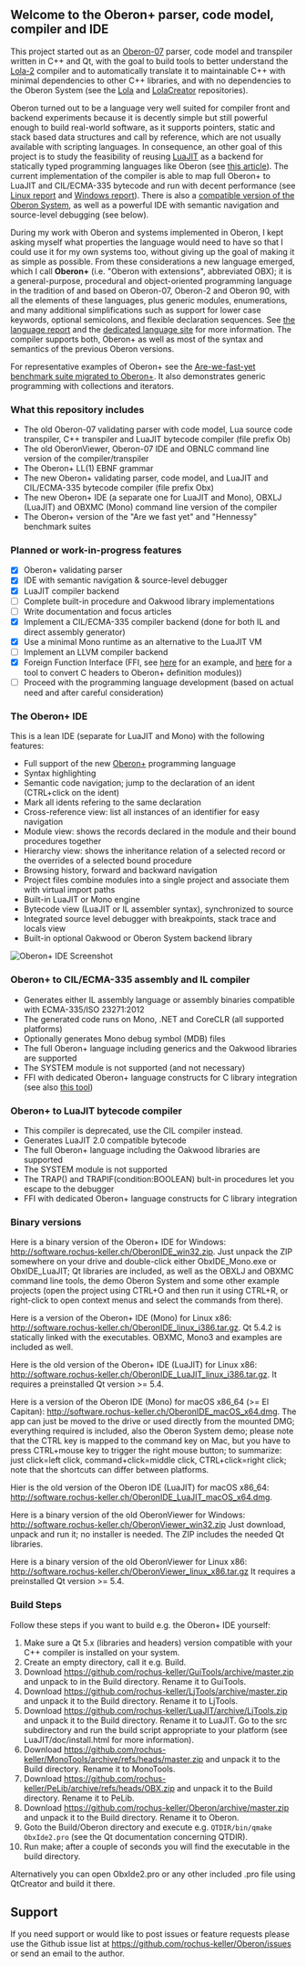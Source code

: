 ## Welcome to the Oberon+ parser, code model, compiler and IDE

This project started out as an [Oberon-07](http://www.projectoberon.net/wirth/Oberon/Oberon07.Report.pdf) parser, code model and transpiler written in C++ and Qt, with the goal to build tools to better understand the [Lola-2](https://www.inf.ethz.ch/personal/wirth/Lola/Lola2.pdf) compiler and to automatically translate it to maintainable C++ with minimal dependencies to other C++ libraries, and with no dependencies to the Oberon System (see the [Lola](https://github.com/rochus-keller/lola) and [LolaCreator](https://github.com/rochus-keller/lolacreator) repositories).

Oberon turned out to be a language very well suited for compiler front and backend experiments because it is decently simple but still powerful enough to build real-world software, as it supports pointers, static and stack based data structures and call by reference, which are not usually available with scripting languages. In consequence, an other goal of this project is to study the feasibility of reusing [LuaJIT](http://luajit.org/) as a backend for statically typed programming languages like Oberon (see [this article](https://medium.com/@rochus.keller/implementing-call-by-reference-and-call-by-name-in-lua-47b9d1003cc2)). The current implementation of the compiler is able to map full Oberon+ to LuaJIT and CIL/ECMA-335 bytecode and run with decent performance (see [Linux report](https://github.com/rochus-keller/Oberon/blob/master/testcases/Are-we-fast-yet/Are-we-fast-yet_results_linux.pdf) and [Windows report](https://github.com/rochus-keller/Oberon/blob/master/testcases/Are-we-fast-yet/Are-we-fast-yet_results_windows.pdf)). There is also a [compatible version of the Oberon System](https://github.com/rochus-keller/OberonSystem), as well as a powerful IDE with semantic navigation and source-level debugging (see below).

During my work with Oberon and systems implemented in Oberon, I kept asking myself what properties the language would need to have so that I could use it for my own systems too, without giving up the goal of making it as simple as possible. From these considerations a new language emerged, which I call **Oberon+** (i.e. "Oberon with extensions", abbreviated OBX); it is a general-purpose, procedural and object-oriented programming language in the tradition of and based on Oberon-07, Oberon-2 and Oberon 90, with all the elements of these languages, plus generic modules, enumerations, and many additional simplifications such as support for lower case keywords, optional semicolons, and flexible declaration sequences. See [the language report](https://github.com/oberon-lang/specification/blob/master/The_Programming_Language_Oberon%2B.adoc) and the [dedicated language site](http://oberon-lang.ch) for more information. The compiler supports both, Oberon+ as well as most of the syntax and semantics of the previous Oberon versions.

For representative examples of Oberon+ see the [Are-we-fast-yet benchmark suite migrated to Oberon+](https://github.com/rochus-keller/Oberon/tree/master/testcases/Are-we-fast-yet). It also demonstrates generic programming with collections and iterators.

### What this repository includes

- The old Oberon-07 validating parser with code model, Lua source code transpiler, C++ transpiler and LuaJIT bytecode compiler (file prefix Ob)
- The old OberonViewer, Oberon-07 IDE and OBNLC command line version of the compiler/transpiler
- The Oberon+ LL(1) EBNF grammar
- The new Oberon+ validating parser, code model, and LuaJIT and CIL/ECMA-335 bytecode compiler (file prefix Obx)
- The new Oberon+ IDE (a separate one for LuaJIT and Mono), OBXLJ (LuaJIT) and OBXMC (Mono) command line version of the compiler
- The Oberon+ version of the "Are we fast yet" and "Hennessy" benchmark suites

### Planned or work-in-progress features

- [x] Oberon+ validating parser
- [x] IDE with semantic navigation & source-level debugger
- [x] LuaJIT compiler backend
- [ ] Complete built-in procedure and Oakwood library implementations
- [ ] Write documentation and focus articles
- [x] Implement a CIL/ECMA-335 compiler backend (done for both IL and direct assembly generator)
- [x] Use a minimal Mono runtime as an alternative to the LuaJIT VM
- [ ] Implement an LLVM compiler backend
- [x] Foreign Function Interface (FFI, see [here](https://github.com/rochus-keller/OberonSystem/blob/FFI/ObSdl.obx) for an example, and [here](https://github.com/rochus-keller/c2obx/) for a tool to convert C headers to Oberon+ definition modules))
- [ ] Proceed with the programming language development (based on actual need and after careful consideration)

### The Oberon+ IDE

This is a lean IDE (separate for LuaJIT and Mono) with the following features:

- Full support of the new [Oberon+](http://oberon-lang.ch) programming language
- Syntax highlighting
- Semantic code navigation; jump to the declaration of an ident (CTRL+click on the ident)
- Mark all idents refering to the same declaration
- Cross-reference view: list all instances of an identifier for easy navigation
- Module view: shows the records declared in the module and their bound procedures together
- Hierarchy view: shows the inheritance relation of a selected record or the overrides of a selected bound procedure
- Browsing history, forward and backward navigation
- Project files combine modules into a single project and associate them with virtual import paths
- Built-in LuaJIT or Mono engine
- Bytecode view (LuaJIT or IL assembler syntax), synchronized to source
- Integrated source level debugger with breakpoints, stack trace and locals view
- Built-in optional Oakwood or Oberon System backend library

![Oberon+ IDE Screenshot](http://software.rochus-keller.ch/obxide_0.7.13.png)


### Oberon+ to CIL/ECMA-335 assembly and IL compiler

- Generates either IL assembly language or assembly binaries compatible with ECMA-335/ISO 23271:2012
- The generated code runs on Mono, .NET and CoreCLR (all supported platforms)
- Optionally generates Mono debug symbol (MDB) files
- The full Oberon+ language including generics and the Oakwood libraries are supported
- The SYSTEM module is not supported (and not necessary)
- FFI with dedicated Oberon+ language constructs for C library integration (see also [this tool](https://github.com/rochus-keller/c2obx/))

### Oberon+ to LuaJIT bytecode compiler

- This compiler is deprecated, use the CIL compiler instead.
- Generates LuaJIT 2.0 compatible bytecode
- The full Oberon+ language including the Oakwood libraries are supported
- The SYSTEM module is not supported
- The TRAP() and TRAPIF(condition:BOOLEAN) bult-in procedures let you escape to the debugger
- FFI with dedicated Oberon+ language constructs for C library integration


### Binary versions

Here is a binary version of the Oberon+ IDE for Windows: http://software.rochus-keller.ch/OberonIDE_win32.zip.
Just unpack the ZIP somewhere on your drive and double-click either ObxIDE_Mono.exe or ObxIDE_LuaJIT; Qt libraries are included, as well as the OBXLJ and OBXMC command line tools, the demo Oberon System and some other example projects (open the project using CTRL+O and then run it using CTRL+R, or right-click to open context menus and select the commands from there).

Here is a version of the Oberon+ IDE (Mono) for Linux x86: http://software.rochus-keller.ch/OberonIDE_linux_i386.tar.gz.
Qt 5.4.2 is statically linked with the executables. OBXMC, Mono3 and examples are included as well.

Here is the old version of the Oberon+ IDE (LuaJIT) for Linux x86: http://software.rochus-keller.ch/OberonIDE_LuaJIT_linux_i386.tar.gz.
It requires a preinstalled Qt version >= 5.4.

Here is a version of the Oberon IDE (Mono) for macOS x86_64 (>= El Capitan): http://software.rochus-keller.ch/OberonIDE_macOS_x64.dmg.
The app can just be moved to the drive or used directly from the mounted DMG; everything required is included, also the Oberon System demo; please note that the CTRL key is mapped to the command key on Mac, but you have to press CTRL+mouse key to trigger the right mouse button; to summarize: just click=left click, command+click=middle click, CTRL+click=right click; note that the shortcuts can differ between platforms.

Hier is the old version of the Oberon IDE (LuaJIT) for macOS x86_64: http://software.rochus-keller.ch/OberonIDE_LuaJIT_macOS_x64.dmg.

Here is a binary version of the old OberonViewer for Windows: http://software.rochus-keller.ch/OberonViewer_win32.zip
Just download, unpack and run it; no installer is needed. The ZIP includes the needed Qt libraries.

Here is a binary version of the old OberonViewer for Linux x86: http://software.rochus-keller.ch/OberonViewer_linux_x86.tar.gz
It requires a preinstalled Qt version >= 5.4.


### Build Steps

Follow these steps if you want to build e.g. the Oberon+ IDE yourself:

1. Make sure a Qt 5.x (libraries and headers) version compatible with your C++ compiler is installed on your system.
1. Create an empty directory, call it e.g. Build.
1. Download https://github.com/rochus-keller/GuiTools/archive/master.zip and unpack to in the Build directory. Rename it to GuiTools.
1. Download https://github.com/rochus-keller/LjTools/archive/master.zip and unpack it to the Build directory. Rename it to LjTools.
1. Download https://github.com/rochus-keller/LuaJIT/archive/LjTools.zip and unpack it to the Build directory. Rename it to LuaJIT. Go to the src subdirectory and run the build script appropriate to your platform (see LuaJIT/doc/install.html for more information).
1. Download https://github.com/rochus-keller/MonoTools/archive/refs/heads/master.zip and unpack it to the Build directory. Rename it to MonoTools. 
1. Download https://github.com/rochus-keller/PeLib/archive/refs/heads/OBX.zip and unpack it to the Build directory. Rename it to PeLib. 
1. Download https://github.com/rochus-keller/Oberon/archive/master.zip and unpack it to the Build directory. Rename it to Oberon.
1. Goto the Build/Oberon directory and execute e.g. `QTDIR/bin/qmake ObxIde2.pro` (see the Qt documentation concerning QTDIR).
1. Run make; after a couple of seconds you will find the executable in the build directory.

Alternatively you can open ObxIde2.pro or any other included .pro file using QtCreator and build it there.


## Support
If you need support or would like to post issues or feature requests please use the Github issue list at https://github.com/rochus-keller/Oberon/issues or send an email to the author.



